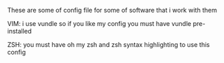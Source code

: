These are some of config file for some of software that i work with them

VIM:
i use vundle so if you like my config you must have vundle pre-installed

ZSH:
you must have oh my zsh and zsh syntax highlighting to use this config
